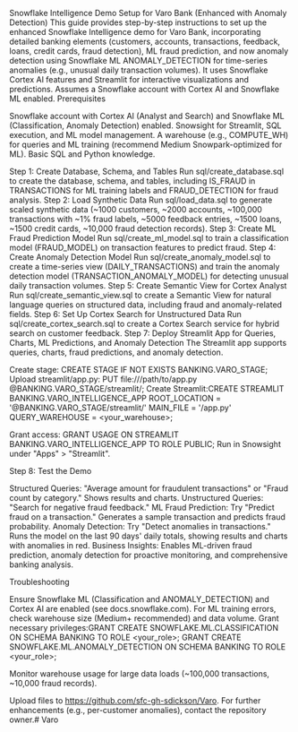 Snowflake Intelligence Demo Setup for Varo Bank (Enhanced with Anomaly Detection)
   This guide provides step-by-step instructions to set up the enhanced Snowflake Intelligence demo for Varo Bank, incorporating detailed banking elements (customers, accounts, transactions, feedback, loans, credit cards, fraud detection), ML fraud prediction, and now anomaly detection using Snowflake ML ANOMALY_DETECTION for time-series anomalies (e.g., unusual daily transaction volumes). It uses Snowflake Cortex AI features and Streamlit for interactive visualizations and predictions. Assumes a Snowflake account with Cortex AI and Snowflake ML enabled.
Prerequisites

Snowflake account with Cortex AI (Analyst and Search) and Snowflake ML (Classification, Anomaly Detection) enabled.
Snowsight for Streamlit, SQL execution, and ML model management.
A warehouse (e.g., COMPUTE_WH) for queries and ML training (recommend Medium Snowpark-optimized for ML).
Basic SQL and Python knowledge.

Step 1: Create Database, Schema, and Tables
   Run sql/create_database.sql to create the database, schema, and tables, including IS_FRAUD in TRANSACTIONS for ML training labels and FRAUD_DETECTION for fraud analysis.
Step 2: Load Synthetic Data
   Run sql/load_data.sql to generate scaled synthetic data (~1000 customers, ~2000 accounts, ~100,000 transactions with ~1% fraud labels, ~5000 feedback entries, ~1500 loans, ~1500 credit cards, ~10,000 fraud detection records).
Step 3: Create ML Fraud Prediction Model
   Run sql/create_ml_model.sql to train a classification model (FRAUD_MODEL) on transaction features to predict fraud.
Step 4: Create Anomaly Detection Model
   Run sql/create_anomaly_model.sql to create a time-series view (DAILY_TRANSACTIONS) and train the anomaly detection model (TRANSACTION_ANOMALY_MODEL) for detecting unusual daily transaction volumes.
Step 5: Create Semantic View for Cortex Analyst
   Run sql/create_semantic_view.sql to create a Semantic View for natural language queries on structured data, including fraud and anomaly-related fields.
Step 6: Set Up Cortex Search for Unstructured Data
   Run sql/create_cortex_search.sql to create a Cortex Search service for hybrid search on customer feedback.
Step 7: Deploy Streamlit App for Queries, Charts, ML Predictions, and Anomaly Detection
   The Streamlit app supports queries, charts, fraud predictions, and anomaly detection.

Create stage: CREATE STAGE IF NOT EXISTS BANKING.VARO_STAGE;
Upload streamlit/app.py: PUT file:///path/to/app.py @BANKING.VARO_STAGE/streamlit/;
Create Streamlit:CREATE STREAMLIT BANKING.VARO_INTELLIGENCE_APP
    ROOT_LOCATION = '@BANKING.VARO_STAGE/streamlit/'
    MAIN_FILE = '/app.py'
    QUERY_WAREHOUSE = <your_warehouse>;


Grant access: GRANT USAGE ON STREAMLIT BANKING.VARO_INTELLIGENCE_APP TO ROLE PUBLIC;
Run in Snowsight under "Apps" > "Streamlit".

Step 8: Test the Demo

Structured Queries: "Average amount for fraudulent transactions" or "Fraud count by category." Shows results and charts.
Unstructured Queries: "Search for negative fraud feedback."
ML Fraud Prediction: Try "Predict fraud on a transaction." Generates a sample transaction and predicts fraud probability.
Anomaly Detection: Try "Detect anomalies in transactions." Runs the model on the last 90 days' daily totals, showing results and charts with anomalies in red.
Business Insights: Enables ML-driven fraud prediction, anomaly detection for proactive monitoring, and comprehensive banking analysis.

Troubleshooting

Ensure Snowflake ML (Classification and ANOMALY_DETECTION) and Cortex AI are enabled (see docs.snowflake.com).
For ML training errors, check warehouse size (Medium+ recommended) and data volume.
Grant necessary privileges:GRANT CREATE SNOWFLAKE.ML.CLASSIFICATION ON SCHEMA BANKING TO ROLE <your_role>;
GRANT CREATE SNOWFLAKE.ML.ANOMALY_DETECTION ON SCHEMA BANKING TO ROLE <your_role>;


Monitor warehouse usage for large data loads (~100,000 transactions, ~10,000 fraud records).

   Upload files to https://github.com/sfc-gh-sdickson/Varo. For further enhancements (e.g., per-customer anomalies), contact the repository owner.# Varo
